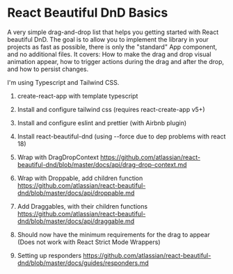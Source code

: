 # React Beautiful DnD Basics

A very simple drag-and-drop list that helps you getting started with React beautiful DnD. 
The goal is to allow you to implement the library in your projects as fast as possible, there is only the "standard" App component, and no additional files.
It covers: How to make the drag and drop visual animation appear, how to trigger actions during the drag and after the drop, and how to persist changes.  

I'm using Typescript and Tailwind CSS.

1. create-react-app with template typescript

2. Install and configure tailwind css (requires react-create-app v5+)

3. Install and configure eslint and prettier (with Airbnb plugin)

4. Install react-beautiful-dnd (using --force due to dep problems with react 18)

5. Wrap with DragDropContext
https://github.com/atlassian/react-beautiful-dnd/blob/master/docs/api/drag-drop-context.md

6. Wrap with Droppable, add children function
https://github.com/atlassian/react-beautiful-dnd/blob/master/docs/api/droppable.md

7. Add Draggables, with their children functions
https://github.com/atlassian/react-beautiful-dnd/blob/master/docs/api/draggable.md

8. Should now have the minimum requirements for the drag to appear
(Does not work with React Strict Mode Wrappers)

9. Setting up responders
https://github.com/atlassian/react-beautiful-dnd/blob/master/docs/guides/responders.md

